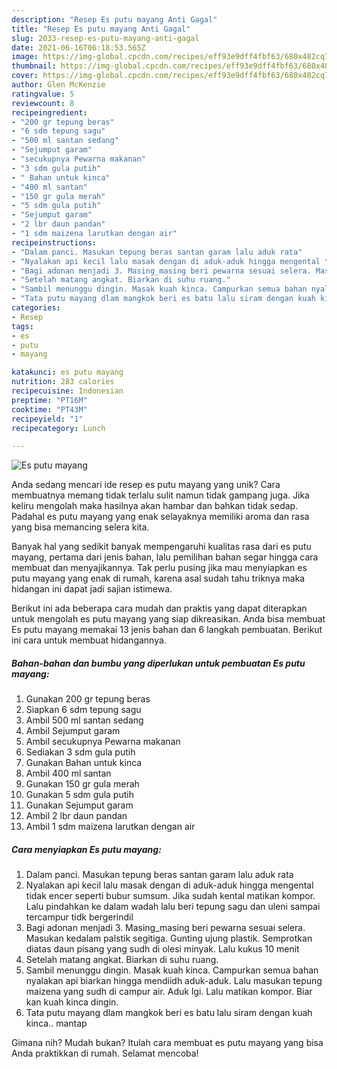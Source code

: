 ```yaml
---
description: "Resep Es putu mayang Anti Gagal"
title: "Resep Es putu mayang Anti Gagal"
slug: 2033-resep-es-putu-mayang-anti-gagal
date: 2021-06-16T06:18:53.565Z
image: https://img-global.cpcdn.com/recipes/eff93e9dff4fbf63/680x482cq70/es-putu-mayang-foto-resep-utama.jpg
thumbnail: https://img-global.cpcdn.com/recipes/eff93e9dff4fbf63/680x482cq70/es-putu-mayang-foto-resep-utama.jpg
cover: https://img-global.cpcdn.com/recipes/eff93e9dff4fbf63/680x482cq70/es-putu-mayang-foto-resep-utama.jpg
author: Glen McKenzie
ratingvalue: 5
reviewcount: 8
recipeingredient:
- "200 gr tepung beras"
- "6 sdm tepung sagu"
- "500 ml santan sedang"
- "Sejumput garam"
- "secukupnya Pewarna makanan"
- "3 sdm gula putih"
- " Bahan untuk kinca"
- "400 ml santan"
- "150 gr gula merah"
- "5 sdm gula putih"
- "Sejumput garam"
- "2 lbr daun pandan"
- "1 sdm maizena larutkan dengan air"
recipeinstructions:
- "Dalam panci. Masukan tepung beras santan garam lalu aduk rata"
- "Nyalakan api kecil lalu masak dengan di aduk-aduk hingga mengental tidak encer seperti bubur sumsum. Jika sudah kental matikan kompor. Lalu pindahkan ke dalam wadah lalu beri tepung sagu dan uleni sampai tercampur tidk bergerindil"
- "Bagi adonan menjadi 3. Masing_masing beri pewarna sesuai selera. Masukan kedalam palstik segitiga. Gunting ujung plastik. Semprotkan diatas daun pisang yang sudh di olesi minyak. Lalu kukus 10 menit"
- "Setelah matang angkat. Biarkan di suhu ruang."
- "Sambil menunggu dingin. Masak kuah kinca. Campurkan semua bahan nyalakan api biarkan hingga mendiidh aduk-aduk. Lalu masukan tepung maizena yang sudh di campur air. Aduk lgi. Lalu matikan kompor. Biar kan kuah kinca dingin."
- "Tata putu mayang dlam mangkok beri es batu lalu siram dengan kuah kinca.. mantap"
categories:
- Resep
tags:
- es
- putu
- mayang

katakunci: es putu mayang 
nutrition: 283 calories
recipecuisine: Indonesian
preptime: "PT16M"
cooktime: "PT43M"
recipeyield: "1"
recipecategory: Lunch

---
```



![Es putu mayang](https://img-global.cpcdn.com/recipes/eff93e9dff4fbf63/680x482cq70/es-putu-mayang-foto-resep-utama.jpg)

Anda sedang mencari ide resep es putu mayang yang unik? Cara membuatnya memang tidak terlalu sulit namun tidak gampang juga. Jika keliru mengolah maka hasilnya akan hambar dan bahkan tidak sedap. Padahal es putu mayang yang enak selayaknya memiliki aroma dan rasa yang bisa memancing selera kita.



Banyak hal yang sedikit banyak mempengaruhi kualitas rasa dari es putu mayang, pertama dari jenis bahan, lalu pemilihan bahan segar hingga cara membuat dan menyajikannya. Tak perlu pusing jika mau menyiapkan es putu mayang yang enak di rumah, karena asal sudah tahu triknya maka hidangan ini dapat jadi sajian istimewa.


Berikut ini ada beberapa cara mudah dan praktis yang dapat diterapkan untuk mengolah es putu mayang yang siap dikreasikan. Anda bisa membuat Es putu mayang memakai 13 jenis bahan dan 6 langkah pembuatan. Berikut ini cara untuk membuat hidangannya.

<!--inarticleads1-->

##### Bahan-bahan dan bumbu yang diperlukan untuk pembuatan Es putu mayang:

1. Gunakan 200 gr tepung beras
1. Siapkan 6 sdm tepung sagu
1. Ambil 500 ml santan sedang
1. Ambil Sejumput garam
1. Ambil secukupnya Pewarna makanan
1. Sediakan 3 sdm gula putih
1. Gunakan  Bahan untuk kinca
1. Ambil 400 ml santan
1. Gunakan 150 gr gula merah
1. Gunakan 5 sdm gula putih
1. Gunakan Sejumput garam
1. Ambil 2 lbr daun pandan
1. Ambil 1 sdm maizena larutkan dengan air




<!--inarticleads2-->

##### Cara menyiapkan Es putu mayang:

1. Dalam panci. Masukan tepung beras santan garam lalu aduk rata
1. Nyalakan api kecil lalu masak dengan di aduk-aduk hingga mengental tidak encer seperti bubur sumsum. Jika sudah kental matikan kompor. Lalu pindahkan ke dalam wadah lalu beri tepung sagu dan uleni sampai tercampur tidk bergerindil
1. Bagi adonan menjadi 3. Masing_masing beri pewarna sesuai selera. Masukan kedalam palstik segitiga. Gunting ujung plastik. Semprotkan diatas daun pisang yang sudh di olesi minyak. Lalu kukus 10 menit
1. Setelah matang angkat. Biarkan di suhu ruang.
1. Sambil menunggu dingin. Masak kuah kinca. Campurkan semua bahan nyalakan api biarkan hingga mendiidh aduk-aduk. Lalu masukan tepung maizena yang sudh di campur air. Aduk lgi. Lalu matikan kompor. Biar kan kuah kinca dingin.
1. Tata putu mayang dlam mangkok beri es batu lalu siram dengan kuah kinca.. mantap




Gimana nih? Mudah bukan? Itulah cara membuat es putu mayang yang bisa Anda praktikkan di rumah. Selamat mencoba!

